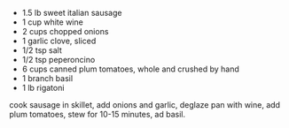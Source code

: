 * 1.5 lb sweet italian sausage
* 1 cup white wine
* 2 cups chopped onions
* 1 garlic clove, sliced
* 1/2 tsp salt
* 1/2 tsp peperoncino
* 6 cups canned plum tomatoes, whole and crushed by hand
* 1 branch basil
* 1 lb rigatoni

cook sausage in skillet, add onions and garlic, deglaze pan with wine, add plum tomatoes, stew for 10-15 minutes, ad basil.
